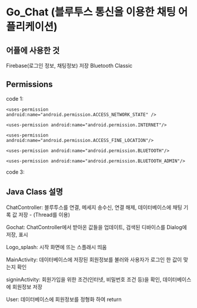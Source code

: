 # Go_Chat (블루투스 통신을 이용한 채팅 어플리케이션)

## 어플에 사용한 것
  Firebase(로그인 정보, 채팅정보) 저장
  Bluetooth Classic

## Permissions
  code 1:
  
    <uses-permission android:name="android.permission.ACCESS_NETWORK_STATE" />
  
    <uses-permission android:name="android.permission.INTERNET"/>
  
    <uses-permission android:name="android.permission.ACCESS_FINE_LOCATION"/>
  
    <uses-permission android:name="android.permission.BLUETOOTH"/>
  
    <uses-permission android:name="android.permission.BLUETOOTH_ADMIN"/>
 
 code 3:   
    
## Java Class 설명

  ChatController: 블루투스를 연결, 메세지 송수신, 연결 해제, 데이터베이스에 채팅 기록 값 저장  -  (Thread를 이용)
  
  Gochat: ChatController에서 받아온 값들을 업데이트, 검색된 디바이스를 Dialog에 저장, 표시
  
  Logo_splash: 시작 화면에 뜨는 스플래시 띄움
  
  MainActivity: 데이터베이스에 저장된 회원정보를 불러와 사용자가 로그인 한 값이 맞는지 확인  
  
  signinActivity: 회원가입을 위한 조건(인터넷, 비밀번호 조건 등)을 확인, 데이터베이스에 회원정보 저장
  
  User: 데이터베이스에 회원정보를 정형화 하여 return
  
